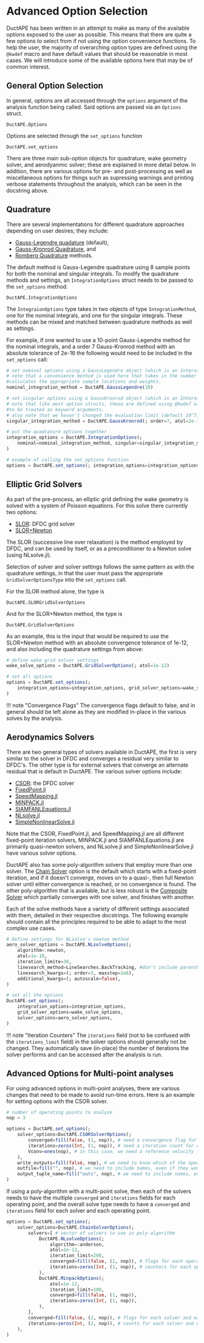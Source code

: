 # Advanced Option Selection

DuctAPE has been written in an attempt to make as many of the available options exposed to the user as possible.  This means that there are quite a few options to select from if not using the option convenience functions.
To help the user, the majority of overarching option types are defined using the `@kwdef` macro and have default values that should be reasonable in most cases.
We will introduce some of the available options here that may be of common interest.

## General Option Selection

In general, options are all accessed through the `options` argument of the analysis function being called.
Said options are passed via an `Options` struct.

```@docs; canonical=false
DuctAPE.Options
```

Options are selected through the `set_options` function

```@docs; canonical=false
DuctAPE.set_options
```

There are three main sub-option objects for quadrature, wake geometry solver, and aerodyanmic solver; these are explained in more detail below.
In addition, there are various options for pre- and post-processing as well as miscellaneous options for things such as supressing warnings and printing verbose statements throughout the analysis, which can be seen in the docstring above.


## Quadrature

There are several implementations for different quadrature approaches depending on user desires; they include:
- [Gauss-Legendre quadature](@ref "DuctAPE.GaussLegendre") (default),
- [Gauss-Kronrod Quadrature](@ref "DuctAPE.GaussKronrod"), and
- [Romberg Quadrature](@ref "DuctAPE.Romberg") methods.

The default method is Gauss-Legendre quadrature using 8 sample points for both the nominal and singular integrals.
To modify the quadrature methods and settings, an `IntegrationOptions` struct needs to be passed to the `set_options` method.

```@docs; canonical=false
DuctAPE.IntegrationOptions
```

The `IntegraionOptions` type takes in two objects of type `IntegrationMethod`, one for the nominal integrals, and one for the singular integrals.
These methods can be mixed and matched between quadrature methods as well as settings.

For example, if one wanted to use a 10-point Gauss-Legendre method for the nominal integrals, and a order 7 Gauss-Kronrod method with an absolute tolerance of 2e-16 the following would need to be included in the `set_options` call:

```julia
# set nominal options using a GaussLegendre object (which is an InterationMethod type)
# note that a convenience method is used here that takes in the number of points and
#calculates the appropriate sample locations and weights.
nominal_integration_method = DuctAPE.GaussLegendre(10)

# set singular options using a GaussKronrod object (which is an InterationMethod type)
# note that like most option structs, these are defined using @kwdef allowing the fields
#to be treated as keyword arguments.
# also note that we haven't changed the evaluation limit (default 10^7)
singular_integration_method = DuctAPE.GaussKronrod(; order=7, atol=2e-16)

# put the quadrature options together
integration_options = DuctAPE.IntegrationOptions(;
    nominal=nominal_integration_method, singular=singular_integration_method
)

# example of calling the set_options function
options = DuctAPE.set_options(; integration_options=integration_options)
```

## Elliptic Grid Solvers

As part of the pre-process, an elliptic grid defining the wake geometry is solved with a system of Poisson equations.
For this solve there currently two options:

- [SLOR](@ref "DuctAPE.SLORGridSolverOptions"): DFDC grid solver
- [SLOR+Newton](@ref "DuctAPE.GridSolverOptions")

The SLOR (successive line over relaxation) is the method employed by DFDC, and can be used by itself, or as a preconditioner to a Newton solve (using NLsolve.jl).

Selection of solver and solver settings follows the same pattern as with the quadrature settings, in that the user must pass the appropriate `GridSolverOptionsType` into the `set_options` call.

For the SLOR method alone, the type is
```@docs; canonical=false
DuctAPE.SLORGridSolverOptions
```

And for the SLOR+Newton method, the type is
```@docs; canonical=false
DuctAPE.GridSolverOptions
```

As an example, this is the input that would be required to use the SLOR+Newton method with an absolute convergence tolerance of 1e-12, and also including the quadrature settings from above:

```julia
# define wake grid solver settings
wake_solve_options = DuctAPE.GridSolverOptions(; atol=1e-12)

# set all options
options = DuctAPE.set_options(;
    integration_options=integration_options, grid_solver_options=wake_solve_options
)
```

!!! note "Convergence Flags"
    The convergence flags default to false, and in general should be left alone as they are modified in-place in the various solves by the analysis.

## Aerodynamics Solvers

There are two general types of solvers available in DuctAPE, the first is very similar to the solver in DFDC and converges a residual very similar to DFDC's.
The other type is for external solvers that converge an alternate residual that is default in DuctAPE.
The various solver options include:
- [CSOR](@ref "DuctAPE.CSORSolverOptions"): the DFDC solver
- [FixedPoint.jl](@ref "DuctAPE.FixedPointOptions")
- [SpeedMapping.jl](@ref "DuctAPE.SpeedMappingOptions")
- [MINPACK.jl](@ref "DuctAPE.MinpackOptions")
- [SIAMFANLEquations.jl](@ref "DuctAPE.SIAMFANLEOptions")
- [NLsolve.jl](@ref "DuctAPE.NLsolveOptions")
- [SimpleNonlinearSolve.jl](@ref "DuctAPE.NonlinearSolveOptions")

Note that the CSOR, FixedPoint.jl, and SpeedMapping.jl are all different fixed-point iteration solvers, MINPACK.jl and SIAMFANLEquations.jl are primarily quasi-newton solvers, and NLsolve.jl and SimpleNonlinearSolve.jl have various solver options.

DuctAPE also has some poly-algorithm solvers that employ more than one solver.
The [Chain Solver](@ref "DuctAPE.ChainSolverOptions") option is the default which starts with a fixed-point iteration, and if it doesn't converge, moves on to a quasi-, then full Newton solver until either convergence is reached, or no convergence is found.
The other poly-algorithm that is available, but is less robust is the [Composite Solver](@ref "DuctAPE.CompositeSolverOptions") which partially converges with one solver, and finishes with another.

Each of the solve methods have a variety of different settings associated with them, detailed in their respective docstrings.
The following example should contain all the principles required to be able to adapt to the most complex use cases.

```julia
# Define settings for NLsolve's newton method
aero_solver_options = DuctAPE.NLsolveOptions(;
    algorithm=:newton,
    atol=1e-10,
    iteration_limite=30,
    linesearch_method=LineSearches.BackTracking, #don't include parentheses on method handle
    linesearch_kwargs=(; order=3, maxstep=1e6),
    additional_kwargs=(; autoscale=false),
)

# set all the options
DuctAPE.set_options(;
    integration_options=integration_options,
    grid_solver_options=wake_solve_options,
    solver_options=aero_solver_options,
)
```

!!! note "Iteration Counters"
    The `iterations` field (not to be confused with the `iterations_limit` field) in the solver options should generally not be changed.  They automatically save (in-place) the number of iterations the solver performs and can be accessed after the analysis is run.

## Advanced Options for Multi-point analyses

For using advanced options in multi-point analyses, there are various changes that need to be made to avoid run-time errors.
Here is an example for setting options with the CSOR solver.

```julia
# number of operating points to analyze
nop = 3

options = DuctAPE.set_options(;
    solver_options=DuctAPE.CSORSolverOptions(;
        converged=fill(false, (1, nop)), # need a convergence flag for each operating point
        iterations=zeros(Int, (1, nop)), # need a iteration count for each operating point
        Vconv=ones(nop), # in this case, we need a reference velocity for each operating point
    ),
    write_outputs=fill(false, nop), # we need to know which of the operating point outputs to write
    outfile=fill("", nop), # we need to include names, even if they won't be used.
    output_tuple_name=fill("outs", nop), # we need to include names, even if they won't be used.
)
```

If using a poly-algorithm with a multi-point solve, then each of the solvers needs to have the multiple `converged` and `iterations` fields for each operating point, and the overall solve type needs to have a `converged` and `iterations` field for each solver and each operating point.

```julia
options = DuctAPE.set_options(;
    solver_options=DuctAPE.ChainSolverOptions(;
        solvers=[ # vector of solvers to use in poly-algorithm
            DuctAPE.NLsolveOptions(;
                algorithm=:anderson,
                atol=1e-12,
                iteration_limit=200,
                converged=fill(false, (1, nop)), # flags for each operating point
                iterations=zeros(Int, (1, nop)), # counters for each operating point
            ),
            DuctAPE.MinpackOptions(;
                atol=1e-12,
                iteration_limit=100,
                converged=fill(false, (1, nop)),
                iterations=zeros(Int, (1, nop)),
            ),
        ],
        converged=fill(false, (2, nop)), # flags for each solver and each operating point
        iterations=zeros(Int, (2, nop)), # counts for each solver and each operating point
    ),
)
```
